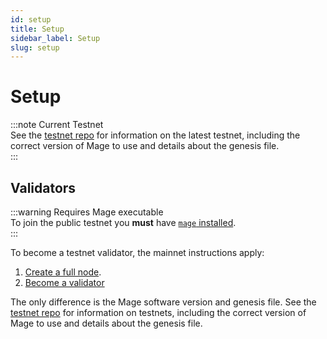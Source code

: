 ```yaml
---
id: setup
title: Setup
sidebar_label: Setup
slug: setup
---
```


# Setup

:::note Current Testnet  
See the [testnet repo](https://github.com/desmos-labs/morpheus) for information on the latest testnet, 
including the correct version of Mage to use and details about the genesis file.  
:::

## Validators
:::warning Requires Mage executable  
To join the public testnet you **must** have [`mage` installed](../../03-fullnode/02-setup.md).  
:::

To become a testnet validator, the mainnet instructions apply:

1. [Create a full node](../../03-fullnode/02-setup.md).
2. [Become a validator](../../04-validators/02-setup.md)

The only difference is the Mage software version and genesis file. See the [testnet repo](https://github.com/desmos-labs/morpheus) for information on testnets, including the correct version of Mage to use and details about the genesis file.




